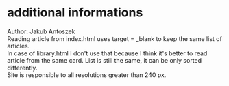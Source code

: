 # additional informations
Author: Jakub Antoszek</br>
Reading article from index.html uses target = _blank to keep the same list of articles.</br>
In case of library.html I don't use that because I think it's better to read article from the same card. List is still the same, it can be only sorted differently.</br>
Site is responsible to all resolutions greater than 240 px.
